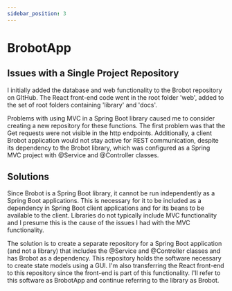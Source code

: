 ```yaml
---
sidebar_position: 3
---
```


# BrobotApp

## Issues with a Single Project Repository

I initially added the database and web functionality to the Brobot
repository on GItHub. The React front-end code went in the root folder
'web', added to the set of root folders containing 'library' and 'docs'.

Problems with using MVC in a Spring Boot library caused me to consider
creating a new repository for these functions. The first problem was that
the Get requests were not visible in the http endpoints. Additionally, a client
Brobot application would not stay active for REST communication, despite its 
dependency to the Brobot library, which was configured as a Spring MVC project
with @Service and @Controller classes.

## Solutions

Since Brobot is a Spring Boot library, it cannot be run independently as a Spring
Boot applications. This is necessary for it to be included as a dependency in Spring
Boot client applications and for its beans to be available to the client. Libraries do 
not typically include MVC functionality and I presume this is the cause of the issues I 
had with the MVC functionality. 

The solution is to create a separate repository for a Spring Boot application (and not a library)
that includes the @Service and @Controller classes and has Brobot as a dependency. This 
repository holds the software necessary to create state models using a GUI. I'm also transferring
the React front-end to this repository since the front-end is part of this functionality.
I'll refer to this software as BrobotApp and continue referring to the library as Brobot.
